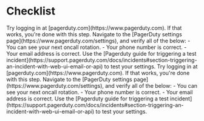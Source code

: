 # Checklist

<tabs>
<tab title='Result in browser'>
<checklist>

<step title='Verify your PagerDuty access'>
Try logging in at [pagerduty.com](https://www.pagerduty.com). If that works, you're done with this step.
</step>

<step title='Configure PagerDuty'>
Navigate to the [PagerDuty settings page](https://www.pagerduty.com/settings), and verify all of the below:
- You can see your next oncall rotation.
- Your phone number is correct.
- Your email address is correct.
</step>

<step title='Trigger a test incident'>
Use the [Pagerduty guide for triggering a test incident](https://support.pagerduty.com/docs/incidents#section-triggering-an-incident-with-web-ui-email-or-api) to test your settings.
</step>

</checklist>
</tab>
<tab title='Markup in .md file'>
<code-block language='markdown'>
<checklist>

<step title='Verify your PagerDuty access'>
Try logging in at [pagerduty.com](https://www.pagerduty.com). If that works, you're done with this step.
</step>

<step title='Configure PagerDuty'>
Navigate to the [PagerDuty settings page](https://www.pagerduty.com/settings), and verify all of the below:
- You can see your next oncall rotation.
- Your phone number is correct.
- Your email address is correct.
</step>

<step title='Trigger a test incident'>
Use the [Pagerduty guide for triggering a test incident](https://support.pagerduty.com/docs/incidents#section-triggering-an-incident-with-web-ui-email-or-api) to test your settings.
</step>

</checklist>
</code-block>
</tab>
</tabs>
